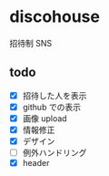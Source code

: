 # discohouse

招待制 SNS

## todo

- [x] 招待した人を表示
- [x] github での表示
- [x] 画像 upload
- [x] 情報修正
- [x] デザイン
- [ ] 例外ハンドリング
- [x] header
